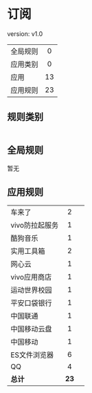 # 订阅

version: v1.0

|||
| - |:-:|
|全局规则|0|
|应用类别|0|
|应用|13|
|应用规则|23|

## 规则类别

|||
| - |:-:|

## 全局规则

暂无

## 应用规则

||||
| - |:-:|-|
|车来了|2||
|vivo防拉起服务|1||
|酷狗音乐|1||
|实用工具箱|2||
|网心云|1||
|vivo应用商店|1||
|运动世界校园|1||
|平安口袋银行|1||
|中国联通|1||
|中国移动云盘|1||
|中国移动|1||
|ES文件浏览器|6||
|QQ|4||
|**总计**|**23**||
